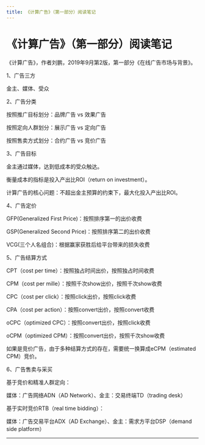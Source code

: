 ```yaml
---
title: 《计算广告》（第一部分）阅读笔记
---
```


# 《计算广告》（第一部分）阅读笔记

<script type="text/javascript" src="/include/head.js"></script>

《计算广告》，作者刘鹏，2019年9月第2版，第一部分《在线广告市场与背景》。

1、广告三方

金主、媒体、受众

2、广告分类

按照推广目标划分：品牌广告 vs 效果广告

按照定向人群划分：展示广告 vs 定向广告

按照售卖方式划分：合约广告 vs 竞价广告

3、广告目标

金主通过媒体，达到低成本的受众触达。

衡量成本的指标是投入产出比ROI（return on investment）。

计算广告的核心问题：不超出金主预算的约束下，最大化投入产出比ROI。

4、广告定价

GFP(Generalized First Price)：按照排序第一的出价收费

GSP(Generalized Second Price)：按照排序第二的出价收费

VCG(三个人名组合)：根据赢家获胜后给平台带来的损失收费

5、广告结算方式

CPT（cost per time）：按照独占时间出价，按照独占时间收费

CPM（cost per mille）：按照千次show出价，按照千次show收费

CPC（cost per click）：按照click出价，按照click收费

CPA（cost per action）：按照convert出价，按照convert收费

oCPC（optimized CPC）：按照convert出价，按照click收费

oCPM（optimized CPM）：按照convert出价，按照千次show收费

如果是竞价广告，由于多种结算方式的存在，需要统一换算成eCPM（estimated CPM）竞价。

6、广告售卖与采买

基于竞价和精准人群定向：

媒体：广告网络ADN（AD Network）、金主：交易终端TD（trading desk）

基于实时竞价RTB（real time bidding）：

媒体：广告交易平台ADX（AD Exchange）、金主：需求方平台DSP（demand side platform）

---

<script type="text/javascript" src="/include/tail.js"></script>
